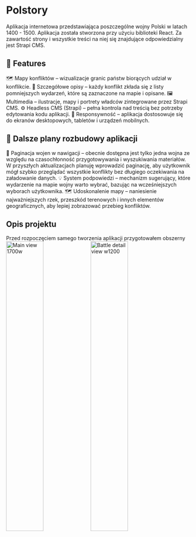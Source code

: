 # Polstory
Aplikacja internetowa przedstawiająca poszczególne wojny Polski w latach 1400 - 1500. Aplikacja została stworzona przy użyciu biblioteki React.
Za zawartość strony i wszystkie treści na niej się znajdujące odpowiedzialny jest Strapi CMS.

## 🚀 Features
🗺️ Mapy konfliktów – wizualizacje granic państw biorących udział w konflikcie.
📖 Szczegółowe opisy – każdy konflikt zkłada się z listy pomniejszych wydarzeń, które są zaznaczone na mapie i opisane.
🖼️ Multimedia – ilustracje, mapy i portrety władców zintegrowane przez Strapi CMS.
⚙️ Headless CMS (Strapi) – pełna kontrola nad treścią bez potrzeby edytowania kodu aplikacji.
📱 Responsywność – aplikacja dostosowuje się do ekranów desktopowych, tabletów i urządzeń mobilnych.

## 📅 Dalsze plany rozbudowy aplikacji
📄 Paginacja wojen w nawigacji – obecnie dostępna jest tylko jedna wojna ze względu na czasochłonność przygotowywania i wyszukiwania materiałów. W przyszłych aktualizacjach planuję wprowadzić paginację, aby użytkownik mógł szybko przeglądać wszystkie konflikty bez długiego oczekiwania na załadowanie danych.
💡 System podpowiedzi – mechanizm sugerujący, które wydarzenie na mapie wojny warto wybrać, bazując na wcześniejszych wyborach użytkownika.
🗺️ Udoskonalenie mapy – naniesienie najważniejszych rzek, przeszkód terenowych i innych elementów geograficznych, aby lepiej zobrazować przebieg konfliktów.

## Opis projektu
Przed rozpoczęciem samego tworzenia aplikacji przygotowałem obszerny 
  <img style="width: 45%; max-width: 100%; height: auto;" alt="Main view 1700w" src="https://github.com/user-attachments/assets/e658f980-f1a5-47e2-bf61-52c2f638368f" />
  <img style="width: 45%; max-width: 100%; height: auto;" alt="Battle detail view w1200" src="https://github.com/user-attachments/assets/976aba8e-8936-4580-86ce-8b66677705a0" />




